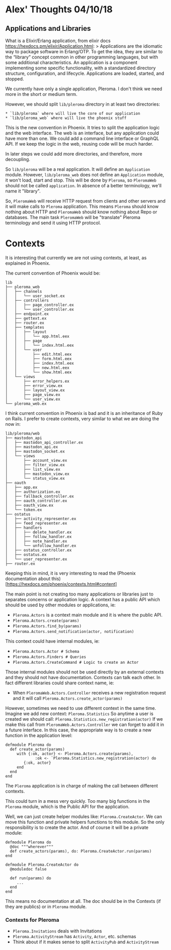 # Alex' Thoughts 04/10/18

## Applications and Libraries

What is a Elixir/Erlang application, from elixir docs https://hexdocs.pm/elixir/Application.html:
    > Applications are the idiomatic way to package software in Erlang/OTP. To get the idea, they are similar to the “library” concept common in other programming languages, but with some additional characteristics.
        An application is a component implementing some specific functionality, with a standardized directory structure, configuration, and lifecycle. Applications are loaded, started, and stopped.

We currently have only a single application, Pleroma.
I don't think we need more in the short or medium term.

However, we should split `lib/pleroma` directory in at least two directories:

    * `lib/pleroma` where will live the core of our application
    * `lib/pleroma_web` where will live the phoenix stuff

This is the new convention in Phoenix.
It tries to split the application logic and the web interface.
The web is an interface, but any application could have more than one.
We could add a command line interface or GraphQL API.
If we keep the logic in the web, reusing code will be much harder.

In later steps we could add more directories, and therefore, more decoupling.

So `lib/pleroma` will be a real application.
It will define an `Application` module.
However, `lib/pleroma_web` does not define an `Application` module,
it won't load, start and stop.
This will be done by `Pleroma`,
so `PleromaWeb` should not be called `application`.
In absence of a better terminology, we'll name it "library".

So, `PleromaWeb` will receive HTTP request from clients and other servers and 
it will make calls to `Pleroma` application.
This means `Pleroma` should know nothing about HTTP
and `PleromaWeb` should know nothing about Repo or databases.
The main task `PleromaWeb` will be "translate" Pleroma terminology and send it using HTTP protocol.


# Contexts

It is interesting that currently we are not using contexts, at least, as explained in Phoenix.

The current convention of Phoenix would be:

```
lib
├── pleroma_web
│   ├── channels
│   │   └── user_socket.ex
│   ├── controllers
│   │   ├── page_controller.ex
│   │   └── user_controller.ex
│   ├── endpoint.ex
│   ├── gettext.ex
│   ├── router.ex
│   ├── templates
│   │   ├── layout
│   │   │   └── app.html.eex
│   │   ├── page
│   │   │   └── index.html.eex
│   │   └── user
│   │       ├── edit.html.eex
│   │       ├── form.html.eex
│   │       ├── index.html.eex
│   │       ├── new.html.eex
│   │       └── show.html.eex
│   └── views
│       ├── error_helpers.ex
│       ├── error_view.ex
│       ├── layout_view.ex
│       ├── page_view.ex
│       └── user_view.ex
└── pleroma_web.ex
```

I think current convention in Phoenix is bad and it is an inheritance of Ruby on Rails.
I prefer to create contexts,
very similar to what we are doing the now in:

```
lib/pleroma/web
├── mastodon_api
│   ├── mastodon_api_controller.ex
│   ├── mastodon_api.ex
│   ├── mastodon_socket.ex
│   └── views
│       ├── account_view.ex
│       ├── filter_view.ex
│       ├── list_view.ex
│       ├── mastodon_view.ex
│       └── status_view.ex
├── oauth
│   ├── app.ex
│   ├── authorization.ex
│   ├── fallback_controller.ex
│   ├── oauth_controller.ex
│   ├── oauth_view.ex
│   └── token.ex
├── ostatus
│   ├── activity_representer.ex
│   ├── feed_representer.ex
│   ├── handlers
│   │   ├── delete_handler.ex
│   │   ├── follow_handler.ex
│   │   ├── note_handler.ex
│   │   └── unfollow_handler.ex
│   ├── ostatus_controller.ex
│   ├── ostatus.ex
│   └── user_representer.ex
├── router.ex
```

Keeping this in mind, it is very interesting to read the (Phoenix documentation about this)[https://hexdocs.pm/phoenix/contexts.html#content]

The main point is not creating too many applications or libraries just to separates concerns or application logic.
A context has a public API which should be used by other modules or applications, ie:

  * `Pleroma.Actors` is a context main module and it is where the public API.
  * `Pleroma.Actors.create(params)`
  * `Pleroma.Actors.find_by(params)`
  * `Pleroma.Actors.send_notification(actor, notification)`

This context could have internal modules, ie:
  * `Pleroma.Actors.Actor # Schema`
  * `Pleroma.Actors.Finders # Queries`
  * `Pleroma.Actors.CreateCommand # Logic to create an Actor`

Those internal modules should not be used directly by an external contexts and they should not have documentation.
Contexts can talk each other.
In fact different libraries could share context name, ie:
  * When `PleromaWeb.Actors.Controller` receives a new registration request and it will call `Pleroma.Actors.create_actor(params)`

However, sometimes we need to use different context in the same time.
Imagine we add new context: `Pleroma.Statistics`
So anytime a user is created we should call: `Pleroma.Statistics.new_registration(actor)`
If we make this call from `PleromaWeb.Actors.Controller` we can forget to add it in a future interface.
In this case, the appropriate way is to create a new function in the application level:

```
defmodule Pleroma do
  def create_actor(params)
     with {:ok, actor} <- Pleroma.Actors.create(params),
             :ok <- `Pleroma.Statistics.new_registration(actor) do
        {:ok, actor}
     end
  end
end
```

The `Pleroma` application is in charge of making the call between different contexts.

This could turn in a mess very quickly.
Too many big functions in the `Pleroma` module, which is the Public API for the application.

Well, we can just create helper modules like: `Pleroma.CreateActor`.
We can move this function and private helpers functions to this module.
So the only responsibility is to create the actor.
And of course it will be a private module:

```
defmodule Pleroma do
  @doc """wherever"""
  def create_actors(params), do: Pleroma.CreateActor.run(params)
end

defmodule Pleroma.CreateActor do
  @moduledoc false

  def run(params) do
     ...
  end
end
```

This means no documentation at all.
The doc should be in the Contexts (if they are publics) or in `Pleroma` module.

### Contexts for Pleroma

* `Pleroma.Invitations` deals with Invitations
* `Pleroma.ActivityStream` has `Activity`, `Actor`, etc. schemas
* Think about if it makes sense to split `ActivityPub` and `ActivityStream`

